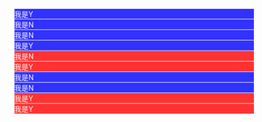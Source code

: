 <!DOCTYPE html>
<html lang="en">
  <head>
    <meta charset="UTF-8" />
    <meta name="viewport" content="width=device-width, initial-scale=1.0" />
    <title>Document</title>
    <style>
      body {
        color: #fff;
        opacity: 0.8;
      }
      li {
        margin: 1px;
      }
      .blue {
        background-color: blue;
      }
      .red {
        background-color: red;
      }
      .y::after {
        content: "我是Y";
      }
      .n:after {
        content: "我是N";
      }
    </style>
  </head>
  <body>
    <ul>
      <li class="blue"><div class="y"></div></li>
      <li class="blue"><div class="n"></div></li>
      <li class="blue"><div class="n"></div></li>
      <li class="blue"><div class="y"></div></li>
      <li class="red"><div class="n"></div></li>
      <li class="red"><div class="y"></div></li>
      <li class="blue"><div class="n"></div></li>
      <li class="blue"><div class="n"></div></li>
      <li class="red"><div class="y"></div></li>
      <li class="red"><div class="y"></div></li>
    </ul>
  </body>
</html>
